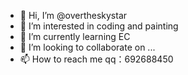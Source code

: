 - 👋 Hi, I’m @overtheskystar
- 👀 I’m interested in coding and painting
- 🌱 I’m currently learning EC
- 💞️ I’m looking to collaborate on ...
- 📫 How to reach me qq：692688450

<!---
overtheskystar/overtheskystar is a ✨ special ✨ repository because its `README.md` (this file) appears on your GitHub profile.
You can click the Preview link to take a look at your changes.
--->
